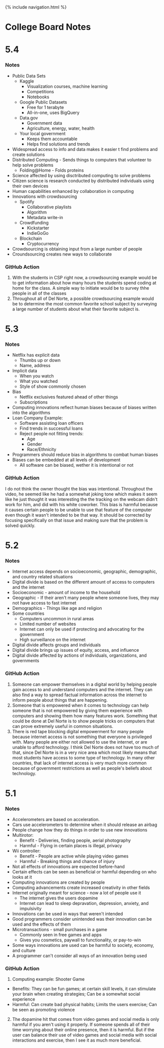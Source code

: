 {% include navigation.html %}

# College Board Notes

# 5.4

### Notes

- Public Data Sets
  - Kaggle
    - Visualization courses, machine learning
    - Competitions
    - Notebooks
  - Google Public Datasets
    - Free for 1 terabyte
    - All-in-one, uses BigQuery
  - Data.gov
    - Government data
    - Agriculture, energy, water, health
  - Your local government
    - Keeps them accountable
    - Helps find solutions and trends
- Widespread access to info and data makes it easier t find problems and create solutions
- Distributed Computing - Sends things to computers that volunteer to help solve problems
  - Folding@Home - Folds proteins
- Science affected by using disctributed computing to solve problems
- Citizen science is research conducted by distributed individuals using their own devices
- Human capabilities enhanced by collaboration in computing
- Innovations with crowdsourcing
  - Spotify
    - Collaborative playlists
    - Algorithm
    - Metadata write-in
  - Crowdfunding
    - Kickstarter
    - IndieGoGo
  - Blockchain
    - Cryptocurrency
- Crowdsourcing is obtaining input from a large number of people
- Croundsourcing creates new ways to collaborate

### GitHub Action

1. With the students in CSP right now, a crowdsourcing example would be to get information about how many hours the students spend coding at home for the class. A simple way to initiate would be to survey thhe people in all of the classes
2. Throughout all of Del Norte, a possible crowdsourcing example would be to determine the most common favorite school subject by surveying a large number of students about what their favorite subject is.
  
# 5.3

### Notes

- Netflix has explicit data
  - Thumbs up or down
  - Name, address
- Implicit data
  - When you watch
  - What you watched
  - Style of show commonly chosen
- Bias
  - Netflix exclusives featured ahead of other things
  - Subscriptions
- Computing innovations reflect human biases because of biases written into the algorithms
- Loan Company Example:
  - Software assisting loan officers
  - Find trends in successful loans
  - Reject people not fitting trends:
    - Age
    - Gender
    - Race/Ethnicity
- Programmers should reduce bias in algorithms to combat human biases
- Biases can be embedded at all levels of development
  - All software can be biased, wether it is intentional or not

### GitHub Action

I do not think the owner thought the bias was intentional. Throughout the video, he seemed like he had a somewhat joking tone which makes it seem like he just thought it was interesting the the tracking on the webcam didn't work for him, and did with his white coworker. This bias is harmful because it causes certain people to be unable to use that feature of the computer even though it wasn't intended to be that way. It should be corrected by focusing specifically on that issue and making sure that the problem is solved quickly.

# 5.2

### Notes

- Internet access depends on socioeconomic, geographic, demographic, and country related situations
- Digital divide is based on the different amount of access to computers and the internet
- Socioeconomic - amount of income to the household
- Geographic - If their aren't many people where someone lives, they may not have access to fast internet
- Demographics - Things like age and religion
- Some countries
  - Computers uncommon in rural areas
  - Limited number of websites
  - Internet can only be used if protecting and advocating for the government
  - High surveillance on the internet
- Digital divide affects groups and individuals
- Digital divide brings up issues of equity, access, and influence
- Digital divide affected by actions of individuals, organizations, and governments

### GitHub Action

1. Someone can empower themselves in a digital world by helping people gain access to and understand computers and the internet. They can also find a way to spread factual information across the internet to inform people about things that are happening.
2. Someone that is empowered when it comes to technology can help someone that is not empowered by giving them experience with computers and showing them how many features work. Something that could be done at Del Norte is to show people tricks on computers that can prove extremely useful in common situations.
3. There is red tape blocking digital empowerment for many people because internet access is not something that everyone is privileged with. Many people are either not allowed to use the internet, or are unable to afford technology. I think Del Norte does not have too much of that, since Del Norte is in a very nice area which most likely means that most students have access to some type of technology. In many other countries, that lack of internet access is very much more common because of government restrictions as well as people's beliefs about technology. 

# 5.1

### Notes

- Accelerometers are based on acceleration.
- Cars use accelerometers to determine when it should release an airbag
- People change how they do things in order to use new innovations
- Multirotor: 
  - Benefit - Deliveries, finding people, aerial photography
  - Harmful - Flying in certain places is illegal, privacy
- Wii controller:
  - Benefit - People are active while playing video games
  - Harmful - Breaking things and chance of injury
- Not all effects of innovations are expected before-hand
- Certain effects can be seen as beneficial or harmful depending on who looks at it
- Computing innovations are created by people
- Computing advancements create increased creativity in other fields
- Internet originally meant for science - now a lot of people use it
  - The internet gives the users dopamine
  - Internet can lead to sleep depravation, depression, anxiety, and impulsivity
- Innovations can be used in ways that weren't intended
- Good programmers consider unintended was their innovation can be used and the effects of them
- Microtransactions - small purchases in a game
  - Commonly seen in free games and apps
  - Gives you cosmetics, paywall to functionality, or pay-to-win
- Some ways innovations are used can be harmful to society, economy, and culture
- A programmer can't consider all ways of an innovation being used

### GitHub Action

1. Computing example: Shooter Game
- Benefits: They can be fun games; at certain skill levels, it can stimulate your brain when creating strategies; Can be a somewhat social experience
- Harmful: Can create bad physical habits; Limits the users exercise; Can be seen as promoting violence  
2. The dopamine hit that comes from video games and social media is only harmful if you aren't using it properly. If someone spends all of their time worrying about their online presence, then it is harmful. But if the user can balance their use of video games and social media with social interactions and exercise, then I see it as much more beneficial.
